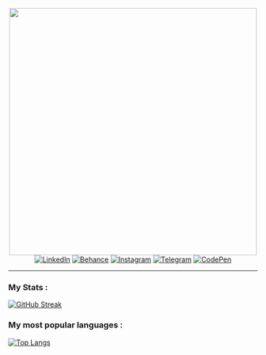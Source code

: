 <div id = "header" align = "center">
  <img src = "https://media.giphy.com/media/3o7aCZi4OA1WRIenZK/giphy.gif" width = "500"/>
  <div id="badges">
    <a href="https://www.linkedin.com/in/itsassha/" target="_blank"><img src="https://img.shields.io/badge/LinkedIn-%230077B5.svg?&style=flat-square&logo=linkedin&logoColor=white" alt="LinkedIn"></a>
    <a href="https://www.behance.net/itsassha" target="_blank"><img src="https://img.shields.io/badge/Behance-%231769FF.svg?&style=flat-square&logo=behance&logoColor=white" alt="Behance"></a>
    <a href="https://www.instagram.com/twilighttripwalk/" target="_blank"><img src="https://img.shields.io/badge/Instagram-%23E4405F.svg?&style=flat-square&logo=instagram&logoColor=white" alt="Instagram"></a>
    <a href="https://t.me/itsassha/" target="_blank"><img src="https://img.shields.io/badge/Telegram-%23000000.svg?&style=flat-square&logo=telegram&logoColor=white" alt="Telegram"></a>
    <a href="https://codepen.io/itsassha" target="_blank"><img src="https://img.shields.io/badge/CodePen-%23000000.svg?&style=flat-square&logo=codepen&logoColor=white" alt="CodePen"></a>
</div>
</div>

---
### My Stats :
[![GitHub Streak](http://github-readme-streak-stats.herokuapp.com?user=itsassha&theme=dark&hide_border=true&border_radius=5&date_format=j%20M%5B%20Y%5D&background=FFFFFF00)](https://git.io/streak-stats)
### My most popular languages :
[![Top Langs](https://github-readme-stats.vercel.app/api/top-langs/?username=itsassha&layout=compact&theme=midnight-purple&)](https://github.com/anuraghazra/github-readme-stats)
